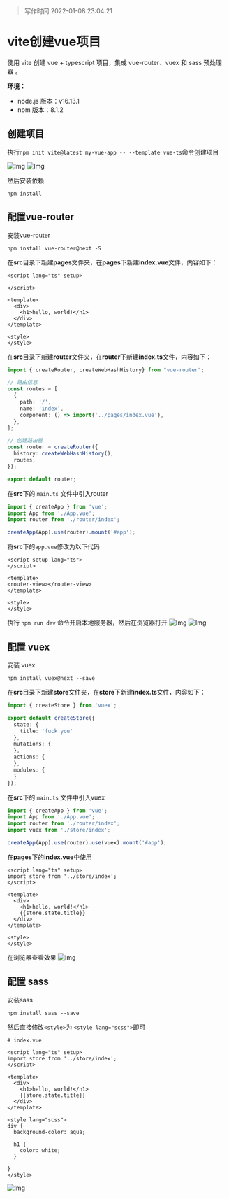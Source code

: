 > 写作时间 2022-01-08 23:04:21

# vite创建vue项目

使用 vite 创建 vue + typescript 项目，集成 vue-router、vuex 和 sass 预处理器 。

**环境：**
- node.js 版本：v16.13.1
- npm 版本：8.1.2

## 创建项目

执行`npm init vite@latest my-vue-app -- --template vue-ts`命令创建项目

![Img](./images/216b7533.png)
![Img](./images/b94b2a18.png)

然后安装依赖
```
npm install
```


## 配置vue-router

安装vue-router
```
npm install vue-router@next -S
```
在**src**目录下新建**pages**文件夹，在**pages**下新建**index.vue**文件，内容如下：
```vue
<script lang="ts" setup>

</script>

<template>
  <div>
    <h1>hello, world!</h1>
  </div>
</template>

<style>
</style>
```


在**src**目录下新建**router**文件夹，在**router**下新建**index.ts**文件，内容如下：

```typescript
import { createRouter, createWebHashHistory} from "vue-router";

// 路由信息
const routes = [
  {
    path: '/',
    name: 'index',
    component: () => import('../pages/index.vue'),
  },
];

// 创建路由器
const router = createRouter({
  history: createWebHashHistory(),
  routes,
});

export default router;

```

在**src**下的 `main.ts` 文件中引入router
```typescript
import { createApp } from 'vue';
import App from './App.vue';
import router from './router/index';

createApp(App).use(router).mount('#app');

```

将**src**下的`app.vue`修改为以下代码
```vue
<script setup lang="ts">
</script>

<template>
<router-view></router-view>
</template>

<style>
</style>

```

执行 `npm run dev` 命令开启本地服务器，然后在浏览器打开
![Img](./images/dd0bc5e0.png)
![Img](./images/cc087580.png)



## 配置 vuex
安装 vuex
```
npm install vuex@next --save
```

在**src**目录下新建**store**文件夹，在**store**下新建**index.ts**文件，内容如下：

```typescript
import { createStore } from 'vuex';

export default createStore({
  state: {
    title: 'fuck you'
  },
  mutations: {
  },
  actions: {
  },
  modules: {
  }
});

```
在**src**下的 `main.ts` 文件中引入vuex
```typescript
import { createApp } from 'vue';
import App from './App.vue';
import router from './router/index';
import vuex from './store/index';

createApp(App).use(router).use(vuex).mount('#app');

```

在**pages**下的**index.vue**中使用
```
<script lang="ts" setup>
import store from '../store/index';
</script>

<template>
  <div>
    <h1>hello, world!</h1>
    {{store.state.title}}
  </div>
</template>

<style>
</style>
```

在浏览器查看效果
![Img](./images/b3f44ad6.png)



## 配置 sass
安装sass
```
npm install sass --save
```

然后直接修改`<style>`为 `<style lang="scss">`即可

```
# index.vue

<script lang="ts" setup>
import store from '../store/index';
</script>

<template>
  <div>
    <h1>hello, world!</h1>
    {{store.state.title}}
  </div>
</template>

<style lang="scss">
div {
  background-color: aqua;
  
  h1 {
    color: white;
  }
  
}
</style>
```

![Img](./images/9ac3288e.png)
